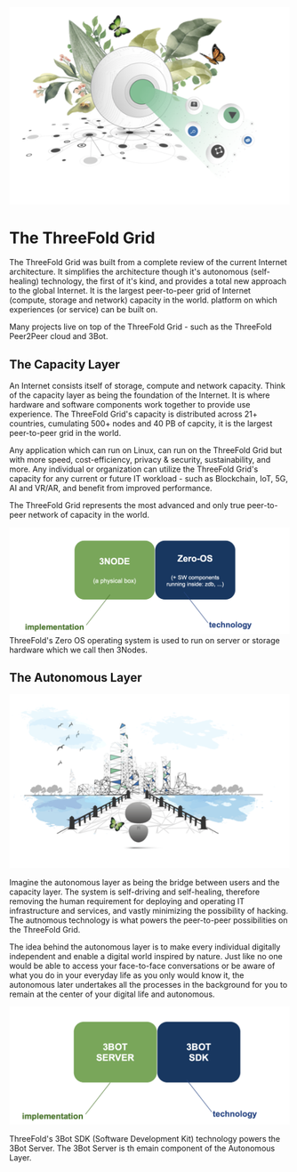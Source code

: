 ![](./img/cap2layer.png)

# The ThreeFold Grid
The ThreeFold Grid was built from a complete review of the current Internet architecture. It simplifies the architecture though it's autonomous (self-healing) technology, the first of it's kind, and provides a total new approach to the global Internet. It is the largest peer-to-peer grid of Internet (compute, storage and network) capacity in the world. platform on which experiences (or service) can be built on.

Many projects live on top of the ThreeFold Grid - such as the ThreeFold Peer2Peer cloud and 3Bot.

## The Capacity Layer


An Internet consists itself of storage, compute and network capacity. Think of the capacity layer as being the foundation of the Internet. It is where hardware and software components work together to provide use experience. The ThreeFold Grid's capacity is distributed across 21+ countries, cumulating 500+ nodes and 40 PB of capcity, it is the largest peer-to-peer grid in the world.

Any application which can run on Linux, can run on the ThreeFold Grid but with more speed, cost-efficiency, privacy & security, sustainability, and more. Any individual or organization can utilize the ThreeFold Grid's capacity for any current or future IT workload - such as Blockchain, IoT, 5G, AI and VR/AR, and benefit from improved performance.

The ThreeFold Grid represents the most advanced and only true peer-to-peer network of capacity in the world.

![](./img/capacityimplsw.png)
ThreeFold's Zero OS operating system is used to run on server or storage hardware which we call then 3Nodes. 



## The Autonomous Layer

![](./img/autolayer.png)

Imagine the autonomous layer as being the bridge between users and the capacity layer. The system is self-driving and self-healing, therefore removing the human requirement for deploying and operating IT infrastructure and services, and vastly minimizing the possibility of hacking. The autnomous technology is what powers the peer-to-peer possibilities on the ThreeFold Grid.

The idea behind the autonomous layer is to make every individual digitally independent and enable a digital world inspired by nature. Just like no one would be able to access your face-to-face conversations or be aware of what you do in your everyday life as you only would know it, the autonomous later undertakes all the processes in the background for you to remain at the center of your digital life and autonomous. 

![](./img/autoimpltech.png)

ThreeFold's 3Bot SDK (Software Development Kit) technology powers the 3Bot Server. The 3Bot Server is th emain component of the Autonomous Layer.